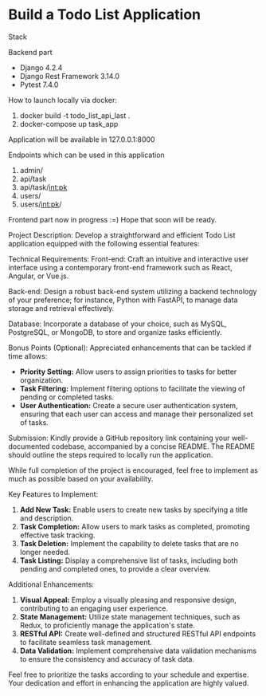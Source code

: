 # Build a Todo List Application

Stack

Backend part

* Django 4.2.4
* Django Rest Framework 3.14.0
* Pytest 7.4.0

How to launch locally via docker:
1. docker build -t todo_list_api_last .
2. docker-compose up task_app

Application will be available in 127.0.0.1:8000

Endpoints which can be used in this application

1. admin/
2. api/task
3. api/task/<int:pk>
4. users/
5. users/<int:pk>/

Frontend part now in progress :=) Hope that soon will be ready.

Project Description:
Develop a straightforward and efficient Todo List application equipped with the following essential features:

Technical Requirements:
Front-end:
Craft an intuitive and interactive user interface using a contemporary front-end framework such as React, Angular, or Vue.js.

Back-end:
Design a robust back-end system utilizing a backend technology of your preference; for instance, Python with FastAPI, to manage data storage and retrieval effectively.

Database:
Incorporate a database of your choice, such as MySQL, PostgreSQL, or MongoDB, to store and organize tasks efficiently.

Bonus Points (Optional):
Appreciated enhancements that can be tackled if time allows:

- **Priority Setting:** Allow users to assign priorities to tasks for better organization.
- **Task Filtering:** Implement filtering options to facilitate the viewing of pending or completed tasks.
- **User Authentication:** Create a secure user authentication system, ensuring that each user can access and manage their personalized set of tasks.

Submission:
Kindly provide a GitHub repository link containing your well-documented codebase, accompanied by a concise README. The README should outline the steps required to locally run the application.

While full completion of the project is encouraged, feel free to implement as much as possible based on your availability.

Key Features to Implement:

1. **Add New Task:** Enable users to create new tasks by specifying a title and description.
2. **Task Completion:** Allow users to mark tasks as completed, promoting effective task tracking.
3. **Task Deletion:** Implement the capability to delete tasks that are no longer needed.
4. **Task Listing:** Display a comprehensive list of tasks, including both pending and completed ones, to provide a clear overview.

Additional Enhancements:

1. **Visual Appeal:** Employ a visually pleasing and responsive design, contributing to an engaging user experience.
2. **State Management:** Utilize state management techniques, such as Redux, to proficiently manage the application's state.
3. **RESTful API:** Create well-defined and structured RESTful API endpoints to facilitate seamless task management.
4. **Data Validation:** Implement comprehensive data validation mechanisms to ensure the consistency and accuracy of task data.

Feel free to prioritize the tasks according to your schedule and expertise. Your dedication and effort in enhancing the application are highly valued.